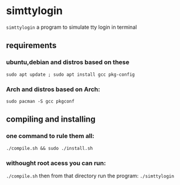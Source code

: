 # simttylogin
`simttylogin` a program to simulate tty login in terminal
## requirements
### ubuntu,debian and distros based on these
`sudo apt update ; sudo apt install gcc pkg-config`
### Arch and distros based on Arch:
`sudo pacman -S gcc pkgconf`

## compiling and installing
### one command to rule them all:
`./compile.sh && sudo ./install.sh`
### withought root acess you can run:
`./compile.sh`
then from that directory run the program:
`./simttylogin`
